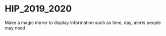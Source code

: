 # HIP_2019_2020
Make a magic mirror to display information such as time, day, alerts people may need.
